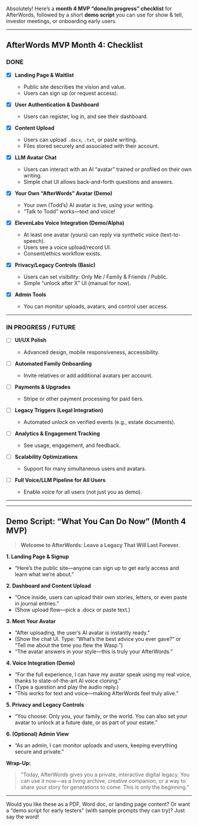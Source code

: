 Absolutely! Here’s a **month 4 MVP “done/in progress” checklist** for AfterWords, followed by a short **demo script** you can use for show & tell, investor meetings, or onboarding early users.

---

## **AfterWords MVP Month 4: Checklist**

### **DONE**

* [x] **Landing Page & Waitlist**

  * Public site describes the vision and value.
  * Users can sign up (or request access).

* [x] **User Authentication & Dashboard**

  * Users can register, log in, and see their dashboard.

* [x] **Content Upload**

  * Users can upload `.docx`, `.txt`, or paste writing.
  * Files stored securely and associated with their account.

* [x] **LLM Avatar Chat**

  * Users can interact with an AI “avatar” trained or profiled on their own writing.
  * Simple chat UI allows back-and-forth questions and answers.

* [x] **Your Own “AfterWords” Avatar (Demo)**

  * Your own (Todd’s) AI avatar is live, using your writing.
  * “Talk to Todd” works—text and voice!

* [x] **ElevenLabs Voice Integration (Demo/Alpha)**

  * At least one avatar (yours) can reply via synthetic voice (text-to-speech).
  * Users see a voice upload/record UI.
  * Consent/ethics workflow exists.

* [x] **Privacy/Legacy Controls (Basic)**

  * Users can set visibility: Only Me / Family & Friends / Public.
  * Simple “unlock after X” UI (manual for now).

* [x] **Admin Tools**

  * You can monitor uploads, avatars, and control user access.

---

### **IN PROGRESS / FUTURE**

* [ ] **UI/UX Polish**

  * Advanced design, mobile responsiveness, accessibility.

* [ ] **Automated Family Onboarding**

  * Invite relatives or add additional avatars per account.

* [ ] **Payments & Upgrades**

  * Stripe or other payment processing for paid tiers.

* [ ] **Legacy Triggers (Legal Integration)**

  * Automated unlock on verified events (e.g., estate documents).

* [ ] **Analytics & Engagement Tracking**

  * See usage, engagement, and feedback.

* [ ] **Scalability Optimizations**

  * Support for many simultaneous users and avatars.

* [ ] **Full Voice/LLM Pipeline for All Users**

  * Enable voice for all users (not just you as demo).

---

---

## **Demo Script: “What You Can Do Now” (Month 4 MVP)**

> **Welcome to AfterWords: Leave a Legacy That Will Last Forever.**

**1. Landing Page & Signup**

* “Here’s the public site—anyone can sign up to get early access and learn what we’re about.”

**2. Dashboard and Content Upload**

* “Once inside, users can upload their own stories, letters, or even paste in journal entries.”
* (Show upload flow—pick a .docx or paste text.)

**3. Meet Your Avatar**

* “After uploading, the user’s AI avatar is instantly ready.”
* (Show the chat UI. Type: “What’s the best advice you ever gave?” or “Tell me about the time you flew the Wasp.”)
* “The avatar answers in your style—this is truly your AfterWords.”

**4. Voice Integration (Demo)**

* “For the full experience, I can have my avatar speak using my real voice, thanks to state-of-the-art AI voice cloning.”
* (Type a question and play the audio reply.)
* “This works for text and voice—making AfterWords feel truly alive.”

**5. Privacy and Legacy Controls**

* “You choose: Only you, your family, or the world. You can also set your avatar to unlock at a future date, or as part of your estate.”

**6. (Optional) Admin View**

* “As an admin, I can monitor uploads and users, keeping everything secure and private.”

**Wrap-Up:**

> “Today, AfterWords gives you a private, interactive digital legacy. You can use it now—as a living archive, creative companion, or a way to share your story for generations to come. This is only the beginning.”

---

Would you like these as a PDF, Word doc, or landing page content?
Or want a “demo script for early testers” (with sample prompts they can try)?
Just say the word!
